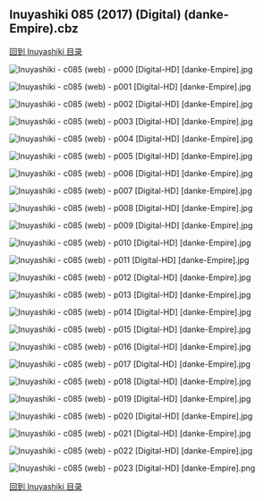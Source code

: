 ## Inuyashiki 085 (2017) (Digital) (danke-Empire).cbz


[回到 Inuyashiki 目录](https://github.com/alicewish/markdown/blob/master/series/Inuyashiki.md)


![Inuyashiki - c085 (web) - p000 [Digital-HD] [danke-Empire].jpg](https://wx1.sinaimg.cn/large/6a9fdecagy1fojlnmkxygj21j82cw4m8.jpg)

![Inuyashiki - c085 (web) - p001 [Digital-HD] [danke-Empire].jpg](https://wx1.sinaimg.cn/large/6a9fdecagy1fojlnvlxvaj21kw28z4qp.jpg)

![Inuyashiki - c085 (web) - p002 [Digital-HD] [danke-Empire].jpg](https://wx1.sinaimg.cn/large/6a9fdecagy1fojlo3zp12j21kw28zqnb.jpg)

![Inuyashiki - c085 (web) - p003 [Digital-HD] [danke-Empire].jpg](https://wx1.sinaimg.cn/large/6a9fdecagy1fojlod9uzcj21kw28z1im.jpg)

![Inuyashiki - c085 (web) - p004 [Digital-HD] [danke-Empire].jpg](https://wx1.sinaimg.cn/large/6a9fdecagy1fojlomohcmj21kw28z7wh.jpg)

![Inuyashiki - c085 (web) - p005 [Digital-HD] [danke-Empire].jpg](https://wx1.sinaimg.cn/large/6a9fdecagy1fojloyx41jj21kw28z1ky.jpg)

![Inuyashiki - c085 (web) - p006 [Digital-HD] [danke-Empire].jpg](https://wx1.sinaimg.cn/large/6a9fdecagy1fojlp8b7toj21kw28z7wi.jpg)

![Inuyashiki - c085 (web) - p007 [Digital-HD] [danke-Empire].jpg](https://wx1.sinaimg.cn/large/6a9fdecagy1fojlph0nyxj21kw28z1ky.jpg)

![Inuyashiki - c085 (web) - p008 [Digital-HD] [danke-Empire].jpg](https://wx1.sinaimg.cn/large/6a9fdecagy1fojlpqneg2j21kw28znpe.jpg)

![Inuyashiki - c085 (web) - p009 [Digital-HD] [danke-Empire].jpg](https://wx1.sinaimg.cn/large/6a9fdecagy1fojlq0wrx9j21kw28zkjm.jpg)

![Inuyashiki - c085 (web) - p010 [Digital-HD] [danke-Empire].jpg](https://wx1.sinaimg.cn/large/6a9fdecagy1fojlqrum1xj21kw28znpe.jpg)

![Inuyashiki - c085 (web) - p011 [Digital-HD] [danke-Empire].jpg](https://wx1.sinaimg.cn/large/6a9fdecagy1fojlr89r7oj21kw28zqv6.jpg)

![Inuyashiki - c085 (web) - p012 [Digital-HD] [danke-Empire].jpg](https://wx1.sinaimg.cn/large/6a9fdecagy1fojlrw6gr3j21kw28zqv6.jpg)

![Inuyashiki - c085 (web) - p013 [Digital-HD] [danke-Empire].jpg](https://wx1.sinaimg.cn/large/6a9fdecagy1fojlsixj82j21kw28zx6q.jpg)

![Inuyashiki - c085 (web) - p014 [Digital-HD] [danke-Empire].jpg](https://wx1.sinaimg.cn/large/6a9fdecagy1fojlt9yzboj21kw28z4qr.jpg)

![Inuyashiki - c085 (web) - p015 [Digital-HD] [danke-Empire].jpg](https://wx1.sinaimg.cn/large/6a9fdecagy1fojlu789rgj21kw28zkjm.jpg)

![Inuyashiki - c085 (web) - p016 [Digital-HD] [danke-Empire].jpg](https://wx1.sinaimg.cn/large/6a9fdecagy1fojluyquyej21kw28znpe.jpg)

![Inuyashiki - c085 (web) - p017 [Digital-HD] [danke-Empire].jpg](https://wx1.sinaimg.cn/large/6a9fdecagy1fojlveslepj21kw28znpe.jpg)

![Inuyashiki - c085 (web) - p018 [Digital-HD] [danke-Empire].jpg](https://wx1.sinaimg.cn/large/6a9fdecagy1fojlvpy8f6j21kw28znpe.jpg)

![Inuyashiki - c085 (web) - p019 [Digital-HD] [danke-Empire].jpg](https://wx1.sinaimg.cn/large/6a9fdecagy1fojlw4sx6bj21kw28z7wi.jpg)

![Inuyashiki - c085 (web) - p020 [Digital-HD] [danke-Empire].jpg](https://wx1.sinaimg.cn/large/6a9fdecagy1fojlwpggndj21kw28z4qq.jpg)

![Inuyashiki - c085 (web) - p021 [Digital-HD] [danke-Empire].jpg](https://wx1.sinaimg.cn/large/6a9fdecagy1fojlx0ur30j21kw28zkjl.jpg)

![Inuyashiki - c085 (web) - p022 [Digital-HD] [danke-Empire].jpg](https://wx1.sinaimg.cn/large/6a9fdecagy1fojlxdoijrj21kw28zu0x.jpg)

![Inuyashiki - c085 (web) - p023 [Digital-HD] [danke-Empire].png](https://wx1.sinaimg.cn/large/6a9fdecagy1flwuri7xzij21kw28z0ou.jpg)

[回到 Inuyashiki 目录](https://github.com/alicewish/markdown/blob/master/series/Inuyashiki.md)

